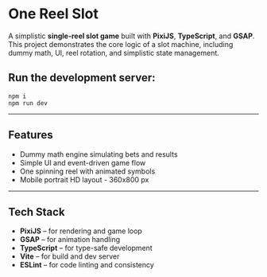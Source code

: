 # One Reel Slot

A simplistic **single-reel slot game** built with **PixiJS**, **TypeScript**, and **GSAP**.  
This project demonstrates the core logic of a slot machine, including dummy math, UI, reel rotation, and simplistic state management.

## Run the development server:

```
npm i
npm run dev
```

---

## Features

- Dummy math engine simulating bets and results  
- Simple UI and event-driven game flow  
- One spinning reel with animated symbols
- Mobile portrait HD layout - 360x800 px

---

## Tech Stack

- **PixiJS** – for rendering and game loop  
- **GSAP** – for animation handling  
- **TypeScript** – for type-safe development  
- **Vite** – for build and dev server  
- **ESLint** – for code linting and consistency  
